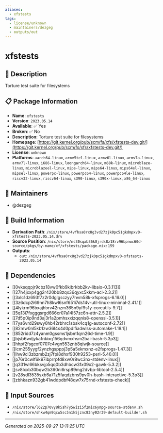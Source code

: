 ```yaml
---
aliases:
  - xfstests
tags:
  - license/unknown
  - maintainers/dezgeg
  - outputs/out
---
```


# xfstests

## 📝 Description

Torture test suite for filesystems

## 📋 Package Information

- **Name**: `xfstests`
- **Version**: `2023.05.14`
- **Available**: ✅ Yes
- **Broken**: ✅ No
- **Description**: Torture test suite for filesystems
- **Homepage**: [https://git.kernel.org/pub/scm/fs/xfs/xfstests-dev.git/](https://git.kernel.org/pub/scm/fs/xfs/xfstests-dev.git/)
- **License**: `unknown`
- **Platforms**: `aarch64-linux`, `armv5tel-linux`, `armv6l-linux`, `armv7a-linux`, `armv7l-linux`, `i686-linux`, `loongarch64-linux`, `m68k-linux`, `microblaze-linux`, `microblazeel-linux`, `mips-linux`, `mips64-linux`, `mips64el-linux`, `mipsel-linux`, `powerpc-linux`, `powerpc64-linux`, `powerpc64le-linux`, `riscv32-linux`, `riscv64-linux`, `s390-linux`, `s390x-linux`, `x86_64-linux`
## 👥 Maintainers

- @dezgeg


## 🔧 Build Information

- **Derivation Path**: `/nix/store/4vfhsa0rx8g3vd27zjk0pc51gkdmpxv0-xfstests-2023.05.14.drv`
- **Source Position**: `/nix/store/ns30sqxb36k8jrds8z18rv96bpnwc60d-source/pkgs/by-name/xf/xfstests/package.nix:159`
- **Outputs**:
  - `out`:  `/nix/store/4vfhsa0rx8g3vd27zjk0pc51gkdmpxv0-xfstests-2023.05.14`

## 🔗 Dependencies

- [[0vksqqpjr9cbz18vw0fkb9kibrkbb2kv-libaio-0.3.113]]
- [[27h4jxxp4gg2r420bb8zqx36qyxc5kkm-acl-2.3.2]]
- [[3xlc1dz693f7z2r0dglgsczyy7hvm58k-xfsprogs-6.16.0]]
- [[3z6dcp2i69nn7h8kwl6snf651i7ds14v-util-linux-minimal-2.41.1]]
- [[4lykrm96bxajhbrv42nzm365n9yf9s1y-coreutils-9.7]]
- [[5q13i7fxgggsrgd666cr07a14l57zc6n-attr-2.5.2]]
- [[7d5p0ip9nd3aj3r1a2pmhsxxizqqnis8-openssl-3.5.1]]
- [[7ys6vrd29swy0hb42rbhrc1sbsk4cq1g-autoconf-2.72]]
- [[82mw0nl5kb1zw36l4s4d0pdlfiadwlss-automake-1.18.1]]
- [[852ridd7z4yanm0gssms1jsbm1qrn26d-time-1.9]]
- [[bjsb6wdjykafnkixq156qdvmxhsm2bai-bash-5.3p3]]
- [[hhpf2fsgcxf0707c4vgn553znb8qiwjk-source]]
- [[lcm255yygf2ynzhgspppj3p5a5xkmxnz-e2fsprogs-1.47.3]]
- [[lhw9cl3zbzmb2zj7fpi8dhxf930h9253-perl-5.40.0]]
- [[p76r0cwlf6k97ibprrpfd8xw0r8wc3nx-stdenv-linux]]
- [[q331wl66bksvjp5qq0b3dhbcw3fx09x2-gawk-5.3.2]]
- [[sv8lxxb30bqw2b360ni6rsp89mg2dvbp-libtool-2.5.4]]
- [[v28sdl3535sxb6a71z5faqdzbns9pv0h-bash-interactive-5.3p3]]
- [[zbhkazn932gb41wddpdbf48qw7x75rnd-xfstests-check]]

## 📁 Input Sources

- `/nix/store/l622p70vy8k5sh7y5wizi5f2mic6ynpg-source-stdenv.sh`
- `/nix/store/shkw4qm9qcw5sc5n1k5jznc83ny02r39-default-builder.sh`

---
*Generated on 2025-09-27 13:11:25 UTC*
